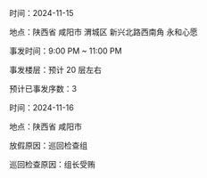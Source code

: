 时间：2024-11-15

地点：陕西省 咸阳市 渭城区 新兴北路西南角 永和心愿

事发时间：9:00 PM ~ 11:00 PM

事发楼层：预计 20 层左右

预计已事发序数：3

时间：2024-11-16

地点：陕西省 咸阳市

放假原因：巡回检查组

巡回检查原因：组长受贿
